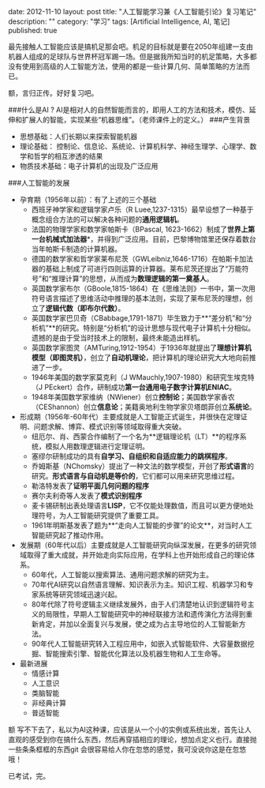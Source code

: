date: 2012-11-10
layout: post
title: "人工智能学习兼《人工智能引论》复习笔记"
description: ""
category: "学习"
tags: [Artificial Intelligence, AI, 笔记]
published: true

最先接触人工智能应该是搞机足那会吧。机足的目标就是要在2050年组建一支由机器人组成的足球队与世界杯冠军踢一场。但是据我所知当时的机足策略，大多都没有使用到高级的人工智能方法，使用的都是一些计算几何、简单策略的方法而已。

额，言归正传。好好复习吧。

###什么是AI ?
AI是相对人的自然智能而言的，即用人工的方法和技术，模仿、延伸和扩展人的智能，实现某些“机器思维”。（老师课件上的定义。）
###产生背景
- 思想基础：人们长期以来探索智能机器
- 理论基础： 控制论、信息论、系统论、计算机科学、神经生理学、心理学、数学和哲学的相互渗透的结果
- 物质技术基础：电子计算机的出现及广泛应用

###人工智能的发展
- 孕育期（1956年以前）：有了上述的三个基础
	- 西班牙神学家和逻辑学家卢乐（R Luee,1237-1315）最早设想了一种基于概念组合方法的可以解决各种问题的**通用逻辑机**。
	- 法国的物理学家和数学家帕斯卡（BPascal, 1623-1662）制成了**世界上第一台机械式加法器***，并得到广泛应用。目前，巴黎博物馆里还保存着数台当年帕斯卡制造的计算机器。
	- 德国的数学家和哲学家莱布尼茨（GWLeibniz,1646-1716）在帕斯卡加法器的基础上制成了可进行四则运算的计算器。莱布尼茨还提出了“万能符号”和“推理计算”的思想，从而成为**数理逻辑的第一奠基人**。
	- 英国数学家布尔（GBoole,1815-1864）在《思维法则》一书中，第一次用符号语言描述了思维活动中推理的基本法则，实现了莱布尼茨的理想，创立了**逻辑代数（即布尔代数）**。
	- 英国数学家巴贝奇（CBabbage,1791-1871）毕生致力于**“差分机”和“分析机”**的研究。特别是“分析机”的设计思想与现代电子计算机十分相似。遗撼的是由于受当时技术上的限制，最终未能造出样机。
	- 英国数学家图灵（AMTuring,1912-1954）于1936年就提出了**理想计算机模型（即图灵机）**，创立了**自动机理论**，把计算机的理论研究大大地向前推进了一步。
	- 1946年美国的数学家莫克利（J WMauchly,1907-1980）和研究生埃克特（J PEckert）合作，研制成功**第一台通用电子数字计算机ENIAC**。
	- 1948年美国数学家维纳（NWiener）创立**控制论**；美国数学家香农（CEShannon）创立**信息论**；美籍奥地利生物学家贝塔朗菲创立**系统论**。
- 形成期（1956年-60年代）主要成就是人工智能正式诞生，并很快在定理证明、问题求解、博弈、模式识别等领域取得重大突破。
	- 纽厄尔、肖、西蒙合作编制了一个名为**逻辑理论机（LT）**的程序系统，模拟人用数理逻辑进行定理证明。
	- 塞缪尔研制成功的具有**自学习、自组织和自适应能力的跳棋程序**。
	- 乔姆斯基（NChomsky）提出了一种文法的数学模型，开创了**形式语言**的研究。**形式语言与自动机是等价的**，它们都可以用来研究思维过程。
	- 勒洛特发表了**证明平面几何问题的程序**
	- 赛尔夫利奇等人发表了**模式识别程序**
	- 麦卡锡研制出表处理语言**LISP**，它不仅能处理数值，而且可以更方便地处理符号，为人工智能研究提供了重要工具。
	- 1961年明斯基发表了题为**“走向人工智能的步骤”的论文**，对当时人工智能研究起了推动作用。
- 发展期（60年代以后）主要成就是人工智能研究向纵深发展，在更多的研究领域取得了重大成就，并开始走向实际应用，在学科上也开始形成自己的理论体系。
	- 60年代，人工智能以搜索算法、通用问题求解的研究为主。
	- 70年代AI研究以自然语言理解、知识表示为主。知识工程、机器学习和专家系统等研究领域迅速兴起。
	- 80年代除了符号逻辑主义继续发展外，由于人们清楚地认识到逻辑符号主义的局限性，早期人工智能研究中的神经联接方法和遗传演化方法得到重新肯定，并加以全面复兴与发展，使之成为占主导地位的人工智能新方法。
	- 90年代人工智能研究转入工程应用中，如嵌入式智能软件、大容量数据挖掘、智能搜索引擎、智能优化算法以及机器生物和人工生命等。
- 最新进展
	- 情感计算
	- 人工意识
	- 类脑智能
	- 非经典计算
	- 普适智能

额 写不下去了，私以为AI这种课，应该是从一个小的实例或系统出发，首先让人直观的感受到你在搞什么东西，然后再穿插相应的理论，想加点定义也行。直接抛一些条条框框的东西git 会很容易给人你在忽悠的感觉，我可没说你这是在忽悠哦！

已考试，完。